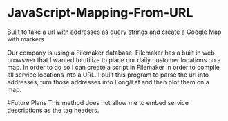 # JavaScript-Mapping-From-URL
Built to take a url with addresses as query strings and create a Google Map with markers

Our company is using a Filemaker database.  Filemaker has a built in web browswer that I wanted to utilize to place our daily customer locations on a map. In order to do so I can create a script in Filemaker in order to compile all service locations into a URL.  I built this program to parse the url into addresses, turn those addresses into Long/Lat and then plot them on a map. 

#Future Plans
This method does not allow me to embed service descriptions as the tag headers.
